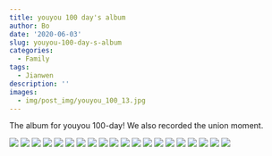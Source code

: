 ```yaml
---
title: youyou 100 day's album
author: Bo
date: '2020-06-03'
slug: youyou-100-day-s-album
categories:
  - Family
tags:
  - Jianwen
description: ''
images:
  - img/post_img/youyou_100_13.jpg
---
```


The album for youyou 100-day!
We also recorded the union moment.


![](/img/post_img/youyou_42_01.jpg)
![](/img/post_img/youyou_42_02.jpg)
![](/img/post_img/youyou_42_03.jpg)
![](/img/post_img/youyou_42_04.jpg)
![](/img/post_img/youyou_42_05.jpg)
![](/img/post_img/youyou_42_06.jpg)
![](/img/post_img/youyou_42_07.jpg)
![](/img/post_img/youyou_42_08.jpg)
![](/img/post_img/youyou_42_09.jpg)
![](/img/post_img/youyou_42_10.jpg)
![](/img/post_img/youyou_42_11.jpg)
![](/img/post_img/youyou_42_12.jpg)
![](/img/post_img/youyou_42_13.jpg)
![](/img/post_img/youyou_42_14.jpg)
![](/img/post_img/youyou_42_15.jpg)
![](/img/post_img/youyou_42_16.jpg)
![](/img/post_img/youyou_42_17.jpg)
![](/img/post_img/youyou_42_18.jpg)
![](/img/post_img/youyou_42_19.jpg)
![](/img/post_img/youyou_42_20.jpg)
